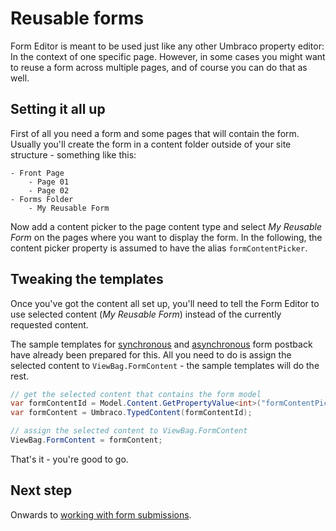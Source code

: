 # Reusable forms
Form Editor is meant to be used just like any other Umbraco property editor: In the context of one specific page. However, in some cases you might want to reuse a form across multiple pages, and of course you can do that as well. 

## Setting it all up
First of all you need a form and some pages that will contain the form. Usually you'll create the form in a content folder outside of your site structure - something like this:

```
- Front Page
    - Page 01
    - Page 02
- Forms Folder
    - My Reusable Form
```

Now add a content picker to the page content type and select *My Reusable Form* on the pages where you want to display the form. In the following, the content picker property is assumed to have the alias ```formContentPicker```.

## Tweaking the templates
Once you've got the content all set up, you'll need to tell the Form Editor to use selected content (*My Reusable Form*) instead of the currently requested content. 

The sample templates for [synchronous](../Source/Umbraco/Views/FormEditorSync.cshtml) and [asynchronous](../Source/Umbraco/Views/FormEditorAsync.cshtml) form postback have already been prepared for this. All you need to do is assign the selected content to ```ViewBag.FormContent``` - the sample templates will do the rest.

```cs
// get the selected content that contains the form model 
var formContentId = Model.Content.GetPropertyValue<int>("formContentPicker");
var formContent = Umbraco.TypedContent(formContentId);

// assign the selected content to ViewBag.FormContent
ViewBag.FormContent = formContent;
```

That's it - you're good to go. 

## Next step
Onwards to [working with form submissions](submissions.md).